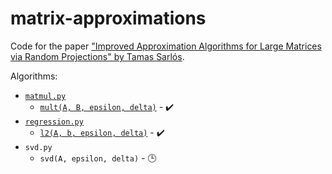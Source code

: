 # matrix-approximations
Code for the paper ["Improved Approximation Algorithms for Large Matrices via Random Projections" by Tamas Sarlós](https://ieeexplore.ieee.org/abstract/document/4031351).

Algorithms:
  * [`matmul.py`](./matmul.py)
    * [`mult(A, B, epsilon, delta)`](https://github.com/davidb2/matrix-approximations/blob/e90c9ffe0f8d11a2d4db77fe3d6711ece486cc83/matmul.py#L12) - :heavy_check_mark:
  * [`regression.py`](./regression.py)
    * [`l2(A, b, epsilon, delta)`]() - :heavy_check_mark:
  * `svd.py`
    * `svd(A, epsilon, delta)` - :clock3:
